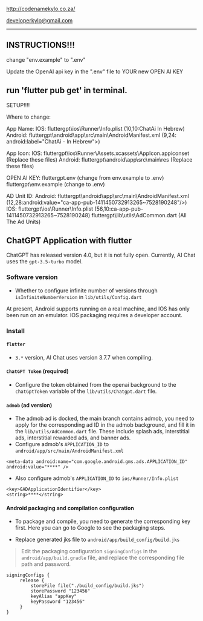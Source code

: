 http://codenamekylo.co.za/

developerkylo@gmail.com

---------------------------------------------------

INSTRUCTIONS!!!
---------------
change "env.example" to ".env"

Update the OpenAI api key in the ".env" file to YOUR new OPEN AI KEY

run 'flutter pub get' in terminal.
---------------
SETUP!!!!

Where to change:

App Name: IOS: fluttergpt\ios\Runner\Info.plist                               (10,10:<string>ChatAi In Hebrew</string>)
          Android: fluttergpt\android\app\src\main\AndroidManifest.xml        (9,24: android:label="ChatAi - In Hebrew">)

App Icon: IOS: fluttergpt\ios\Runner\Assets.xcassets\AppIcon.appiconset (Replace these files)
          Android: fluttergpt\android\app\src\main\res  (Replace these files)

OPEN AI KEY: fluttergpt\.env (change from env.example to .env)
                fluttergpt\env.example (change to .env)

AD Unit ID: Android: fluttergpt\android\app\src\main\AndroidManifest.xml (12,28:android:value="ca-app-pub-1411450732913265~7528190248"/>)
            IOS: fluttergpt\ios\Runner\Info.plist (56,10:<string>ca-app-pub-1411450732913265~7528190248</string>)
                 fluttergpt\lib\utils\AdCommon.dart (All The Ad Units)


## ChatGPT Application with flutter

ChatGPT has released version 4.0, but it is not fully open. Currently, AI Chat uses the `gpt-3.5-turbo` model.

### Software version

- Whether to configure infinite number of versions through `isInfiniteNumberVersion` in `lib/utils/Config.dart`

At present, Android supports running on a real machine, and IOS has only been run on an emulator. IOS packaging requires a developer account.

### Install

#### `flutter`

- `3.*` version, AI Chat uses version 3.7.7 when compiling.

#### `ChatGPT Token` (required)

- Configure the token obtained from the openai background to the `chatGptToken` variable of the `lib/utils/Chatgpt.dart` file.

#### `admob` (ad version)

- The admob ad is docked, the main branch contains admob, you need to apply for the corresponding ad ID in the admob background, and fill it in the `lib/utils/AdCommon.dart` file. These include splash ads, interstitial ads, interstitial rewarded ads, and banner ads.
- Configure admob's `APPLICATION_ID` to `android/app/src/main/AndroidManifest.xml`

```
<meta-data android:name="com.google.android.gms.ads.APPLICATION_ID" android:value="****" />
```

- Also configure admob's `APPLICATION_ID` to `ios/Runner/Info.plist`

```
<key>GADApplicationIdentifier</key>
<string>****</string>
```

#### Android packaging and compilation configuration

- To package and compile, you need to generate the corresponding key first. Here you can go to Google to see the packaging steps.

- Replace generated jks file to `android/app/build_config/build.jks`

> Edit the packaging configuration `signingConfigs` in the `android/app/build.gradle` file, and replace the corresponding file path and password.

```
signingConfigs {
     release {
         storeFile file("./build_config/build.jks")
         storePassword "123456"
         keyAlias "appKey"
         keyPassword "123456"
     }
}
```
